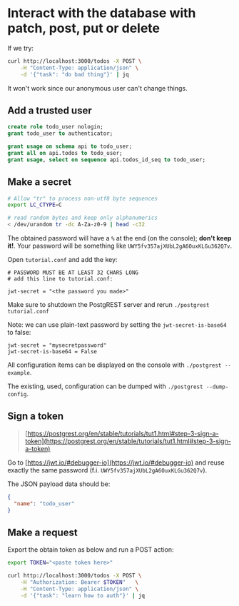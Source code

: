 # Interact with the database with patch, post, put or delete

If we try:

```bash
curl http://localhost:3000/todos -X POST \
    -H "Content-Type: application/json" \
    -d '{"task": "do bad thing"}' | jq
```

It won't work since our anonymous user can't change things.

## Add a trusted user

```sql
create role todo_user nologin;
grant todo_user to authenticator;

grant usage on schema api to todo_user;
grant all on api.todos to todo_user;
grant usage, select on sequence api.todos_id_seq to todo_user;
```

## Make a secret

```bash
# Allow "tr" to process non-utf8 byte sequences
export LC_CTYPE=C

# read random bytes and keep only alphanumerics
< /dev/urandom tr -dc A-Za-z0-9 | head -c32
```

The obtained password will have a `%` at the end (on the console); **don't keep it!**.  Your password will be something like `UWY5fv357ajXUbL2gA6OuxKLGu362Q7v`.

Open `tutorial.conf` and add the key:

```text
# PASSWORD MUST BE AT LEAST 32 CHARS LONG
# add this line to tutorial.conf:

jwt-secret = "<the password you made>"
```

Make sure to shutdown the PostgREST server and rerun `./postgrest tutorial.conf`

Note: we can use plain-text password by setting the `jwt-secret-is-base64` to false:

```text
jwt-secret = "mysecretpassword"
jwt-secret-is-base64 = False
```

All configuration items can be displayed on the console with `./postgrest --example`.

The existing, used, configuration can be dumped with `./postgrest --dump-config`.

## Sign a token

> [https://postgrest.org/en/stable/tutorials/tut1.html#step-3-sign-a-token](https://postgrest.org/en/stable/tutorials/tut1.html#step-3-sign-a-token)

Go to [https://jwt.io/#debugger-io](https://jwt.io/#debugger-io) and reuse exactly the same password (f.i. `UWY5fv357ajXUbL2gA6OuxKLGu362Q7v`).

The JSON payload data should be:

```json
{
  "name": "todo_user"
}
```

## Make a request

Export the obtain token as below and run a POST action:

```bash
export TOKEN="<paste token here>"

curl http://localhost:3000/todos -X POST \
    -H "Authorization: Bearer $TOKEN"   \
    -H "Content-Type: application/json" \
    -d '{"task": "learn how to auth"}' | jq
```
